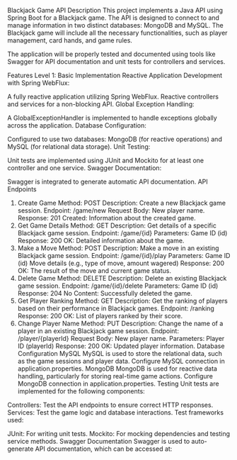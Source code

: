 Blackjack Game API
Description
This project implements a Java API using Spring Boot for a Blackjack game. The API is designed to connect to and manage information in two distinct databases: MongoDB and MySQL. The Blackjack game will include all the necessary functionalities, such as player management, card hands, and game rules.

The application will be properly tested and documented using tools like Swagger for API documentation and unit tests for controllers and services.

Features
Level 1: Basic Implementation
Reactive Application Development with Spring WebFlux:

A fully reactive application utilizing Spring WebFlux.
Reactive controllers and services for a non-blocking API.
Global Exception Handling:

A GlobalExceptionHandler is implemented to handle exceptions globally across the application.
Database Configuration:

Configured to use two databases: MongoDB (for reactive operations) and MySQL (for relational data storage).
Unit Testing:

Unit tests are implemented using JUnit and Mockito for at least one controller and one service.
Swagger Documentation:

Swagger is integrated to generate automatic API documentation.
API Endpoints
1. Create Game
   Method: POST
   Description: Create a new Blackjack game session.
   Endpoint: /game/new
   Request Body: New player name.
   Response:
   201 Created: Information about the created game.
2. Get Game Details
   Method: GET
   Description: Get details of a specific Blackjack game session.
   Endpoint: /game/{id}
   Parameters: Game ID (id)
   Response:
   200 OK: Detailed information about the game.
3. Make a Move
   Method: POST
   Description: Make a move in an existing Blackjack game session.
   Endpoint: /game/{id}/play
   Parameters:
   Game ID (id)
   Move details (e.g., type of move, amount wagered)
   Response:
   200 OK: The result of the move and current game status.
4. Delete Game
   Method: DELETE
   Description: Delete an existing Blackjack game session.
   Endpoint: /game/{id}/delete
   Parameters: Game ID (id)
   Response:
   204 No Content: Successfully deleted the game.
5. Get Player Ranking
   Method: GET
   Description: Get the ranking of players based on their performance in Blackjack games.
   Endpoint: /ranking
   Response:
   200 OK: List of players ranked by their score.
6. Change Player Name
   Method: PUT
   Description: Change the name of a player in an existing Blackjack game session.
   Endpoint: /player/{playerId}
   Request Body: New player name.
   Parameters: Player ID (playerId)
   Response:
   200 OK: Updated player information.
   Database Configuration
   MySQL
   MySQL is used to store the relational data, such as the game sessions and player data.
   Configure MySQL connection in application.properties.
   MongoDB
   MongoDB is used for reactive data handling, particularly for storing real-time game actions.
   Configure MongoDB connection in application.properties.
   Testing
   Unit tests are implemented for the following components:

Controllers: Test the API endpoints to ensure correct HTTP responses.
Services: Test the game logic and database interactions.
Test frameworks used:

JUnit: For writing unit tests.
Mockito: For mocking dependencies and testing service methods.
Swagger Documentation
Swagger is used to auto-generate API documentation, which can be accessed at:
